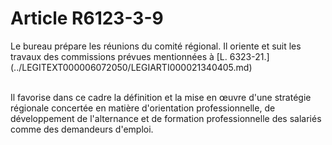 # Article R6123-3-9

 

<p align="left">
  Le bureau prépare les réunions du comité régional. Il oriente et suit les travaux des commissions prévues mentionnées à [L. 6323-21.](../LEGITEXT000006072050/LEGIARTI000021340405.md)
</p>

<p align="left">
  <br />Il favorise dans ce cadre la définition et la mise en œuvre d'une stratégie régionale concertée en matière d'orientation professionnelle, de développement de l'alternance et de formation professionnelle des salariés comme des demandeurs d'emploi.
</p>